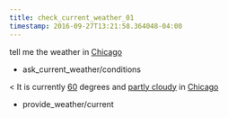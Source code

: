 ```yaml
---
title: check_current_weather_01
timestamp: 2016-09-27T13:21:58.364048-04:00
---
```


tell me the weather in [Chicago](city)
* ask_current_weather/conditions

< It is currently [60](temperature) degrees and [partly cloudy](condition) in [Chicago](city)
* provide_weather/current

